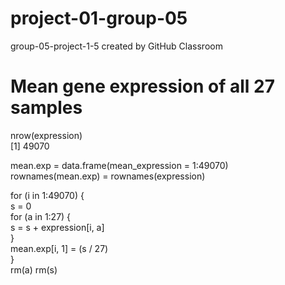 # project-01-group-05
group-05-project-1-5 created by GitHub Classroom  

# Mean gene expression of all 27 samples  

nrow(expression)  
[1] 49070  

mean.exp = data.frame(mean_expression = 1:49070)  
rownames(mean.exp) = rownames(expression)  


for (i in 1:49070) {  
     s = 0  
     for (a in 1:27) {  
         s = s + expression[i, a]  
     }  
     mean.exp[i, 1] = (s / 27)  
 }  
rm(a)
rm(s)